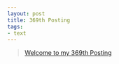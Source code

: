 ```yaml
---
layout: post
title: 369th Posting
tags: 
- text
---
```


> [Welcome to my 369th Posting](https://janghan-kor.tistory.com/1451)

